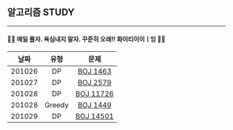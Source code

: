 ## 알고리즘 STUDY

----------------

#### 🙋‍♀️ 매일 풀자. 욕심내지 말자. 꾸준히 오래!! 화이티이이ㅣ잉 🙋‍♀️


|날짜|유형|문제|
|:--------:|:-------:|:-----------:|
|201026|DP|[BOJ 1463](https://www.acmicpc.net/problem/1463)
|201027|DP|[BOJ 2579](https://www.acmicpc.net/problem/2579)
|201028|DP|[BOJ 11726](https://www.acmicpc.net/problem/11726)
|201028|Greedy|[BOJ 1449](https://www.acmicpc.net/problem/1449)
|201029|DP|[BOJ 14501](https://www.acmicpc.net/problem/14501)